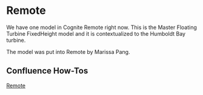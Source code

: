 # Remote
We have one model in Cognite Remote right now. This is the Master Floating Turbine FixedHeight model and it is contextualized to the Humboldt Bay turbine.

The model was put into Remote by Marissa Pang.

## Confluence How-Tos
[Remote](https://cognitedata.atlassian.net/wiki/spaces/USA/pages/2531033109/Remote)

